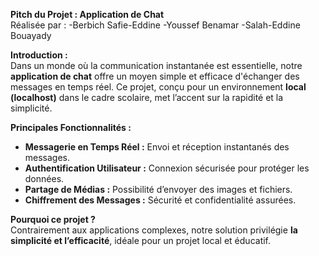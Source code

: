 **Pitch du Projet : Application de Chat**  
Réalisée par :  -Berbich Safie-Eddine 
                -Youssef Benamar
                -Salah-Eddine Bouayady

**Introduction :**  
Dans un monde où la communication instantanée est essentielle, notre **application de chat** offre un moyen simple et efficace d'échanger des messages en temps réel. Ce projet, conçu pour un environnement **local (localhost)** dans le cadre scolaire, met l’accent sur la rapidité et la simplicité.  

**Principales Fonctionnalités :**  
- **Messagerie en Temps Réel :** Envoi et réception instantanés des messages.  
- **Authentification Utilisateur :** Connexion sécurisée pour protéger les données.  
- **Partage de Médias :** Possibilité d’envoyer des images et fichiers.  
- **Chiffrement des Messages :** Sécurité et confidentialité assurées.  

**Pourquoi ce projet ?**  
Contrairement aux applications complexes, notre solution privilégie **la simplicité et l’efficacité**, idéale pour un projet local et éducatif.  

